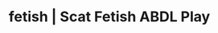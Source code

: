 ---
categories:
- Lingerie Art
- Virtual Sex
- Alt Romance
- Mindful Kink
- Spiritual Kink
image: /assets/images/1747714124899.jpg
layout: post
schema:
  description: Premium adult content featuring ABDL Play, Scat Fetish. High-quality
    images with erotic themes.
  keywords:
  - ASMR Porn
  - ABDL Play
  - Sapphic Desires
  - Inclusive Desire
  - Digital Dominance
  - ASMR Erotica
  - Scat Fetish
  name: 1747714124899 | ABDL Play Scat Fetish
  type: VisualArtwork
seo:
  description: Featured content with artistic ABDL Play, Scat Fetish. HD images available.
  keywords: ABDL Play, Scat Fetish
  og_image: /assets/images/1747714124899.jpg
  schema_type: VisualArtwork
tags:
- '#fetish'
- ABDL Play
- Scat Fetish
title: fetish | Scat Fetish ABDL Play
---